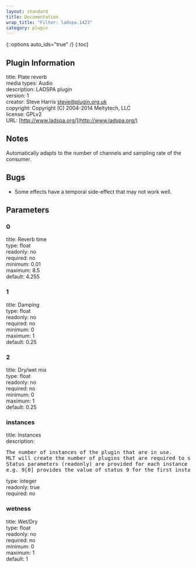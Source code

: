 ```yaml
---
layout: standard
title: Documentation
wrap_title: "Filter: ladspa.1423"
category: plugin
---
```

{::options auto_ids="true" /}
{:toc}

## Plugin Information

title: Plate reverb  
media types:
Audio  
description: LADSPA plugin  
version: 1  
creator: Steve Harris <steve@plugin.org.uk>  
copyright: Copyright (C) 2004-2014 Meltytech, LLC  
license: GPLv2  
URL: [http://www.ladspa.org/](http://www.ladspa.org/)  

## Notes

Automatically adapts to the number of channels and sampling rate of the consumer.
## Bugs

* Some effects have a temporal side-effect that may not work well.

## Parameters

### 0

title: Reverb time    
type: float  
readonly: no  
required: no  
minimum: 0.01  
maximum: 8.5  
default: 4.255  

### 1

title: Damping    
type: float  
readonly: no  
required: no  
minimum: 0  
maximum: 1  
default: 0.25  

### 2

title: Dry/wet mix    
type: float  
readonly: no  
required: no  
minimum: 0  
maximum: 1  
default: 0.25  

### instances

title: Instances    
description:
<pre>
The number of instances of the plugin that are in use.
MLT will create the number of plugins that are required to support the number of audio channels.
Status parameters (readonly) are provided for each instance and are accessed by specifying the instance number after the identifier (starting at zero).
e.g. 9[0] provides the value of status 9 for the first instance.
</pre>
type: integer  
readonly: true  
required: no  

### wetness

title: Wet/Dry    
type: float  
readonly: no  
required: no  
minimum: 0  
maximum: 1  
default: 1  

